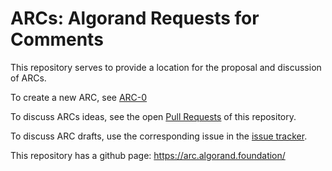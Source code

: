 # ARCs: Algorand Requests for Comments

This repository serves to provide a location for the proposal and discussion of ARCs.

To create a new ARC, see [ARC-0](ARCs/arc-0000.md)

To discuss ARCs ideas, see the open [Pull Requests](https://github.com/algorandfoundation/ARCs/pulls) of this repository. 

To discuss ARC drafts, use the corresponding issue in the [issue tracker](https://github.com/algorandfoundation/ARCs/issues).

This repository has a github page: https://arc.algorand.foundation/
